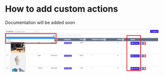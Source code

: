 # How to add custom actions

Documentation will be added soon

![](../.gitbook/assets/custom_actions.png)

